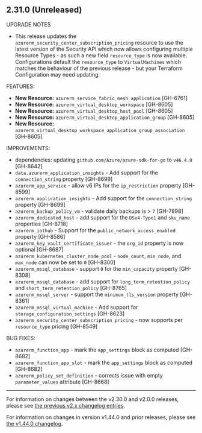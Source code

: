 ## 2.31.0 (Unreleased)

UPGRADE NOTES

* This release updates the `azurerm_security_center_subscription_pricing` resource to use the latest version of the Security API which now allows configuring multiple Resource Types - as such a new field `resource_type` is now available. Configurations default the `resource_type` to `VirtualMachines` which matches the behaviour of the previous release - but your Terraform Configuration may need updating.

FEATURES:

* **New Resource:** `azurerm_service_fabric_mesh_application` [GH-6761]
* **New Resource:** `azurerm_virtual_desktop_workspace` [GH-8605]
* **New Resource:** `azurerm_virtual_desktop_host_pool` [GH-8605]
* **New Resource:** `azurerm_virtual_desktop_application_group` [GH-8605]
* **New Resource:** `azurerm_virtual_desktop_workspace_application_group_association` [GH-8605]

IMPROVEMENTS:

* dependencies: updating `github.com/Azure/azure-sdk-for-go` to `v46.4.0` [GH-8642]
* `data.azurerm_application_insights` - Add support for the `connection_string` property [GH-8699]
* `azurerm_app_service` - allow v6 IPs for the `ip_restriction` property [GH-8599]
* `azurerm_application_insights` - Add support for the `connection_string` property [GH-8699]
* `azurerm_backup_policy_vm` - validate daily backups is > `7` [GH-7898]
* `azurerm_dedicated_host` - add support for the `DSv4-Type1` and `sku_name` properties [GH-8718]
* `azurerm_iothub` - Support for the `public_network_access_enabled` property [GH-8586]
* `azurerm_key_vault_certificate_issuer` - the `org_id` property is now optional [GH-8687]
* `azurerm_kubernetes_cluster_node_pool` - `node_count`, `min_node`, and `max_node` can now be set to `0` [GH-8300]
* `azurerm_mssql_database` - support `0` for the `min_capacity` property [GH-8308]
* `azurerm_mssql_database` - add support for `long_term_retention_policy` and `short_term_retention_policy` [GH-8765] 
* `azurerm_mssql_server` - support the `minimum_tls_version` property [GH-8361]
* `azurerm_mssql_virtual_machine` - Add support for `storage_configuration_settings` [GH-8623]
* `azurerm_security_center_subscription_pricing` - now supports per `resource_type` pricing [GH-8549]

BUG FIXES:

* `azurerm_function_app` - mark the `app_settings` block as computed [GH-8682]
* `azurerm_function_app_slot` - mark the `app_settings` block as computed [GH-8682]
* `azurerm_policy_set_definition` - corrects issue with empty `parameter_values` attribute [GH-8668]
---

For information on changes between the v2.30.0 and v2.0.0 releases, please see [the previous v2.x changelog entries](https://github.com/terraform-providers/terraform-provider-azurerm/blob/master/CHANGELOG-v2.md).

For information on changes in version v1.44.0 and prior releases, please see [the v1.44.0 changelog](https://github.com/terraform-providers/terraform-provider-azurerm/blob/master/CHANGELOG-v1.md).
